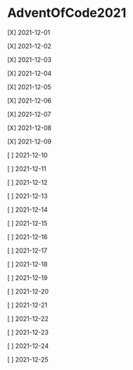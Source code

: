 # AdventOfCode2021

[X] 2021-12-01

[X] 2021-12-02

[X] 2021-12-03

[X] 2021-12-04

[X] 2021-12-05

[X] 2021-12-06

[X] 2021-12-07

[X] 2021-12-08

[X] 2021-12-09

[ ] 2021-12-10

[ ] 2021-12-11

[ ] 2021-12-12

[ ] 2021-12-13

[ ] 2021-12-14

[ ] 2021-12-15

[ ] 2021-12-16

[ ] 2021-12-17

[ ] 2021-12-18

[ ] 2021-12-19

[ ] 2021-12-20

[ ] 2021-12-21

[ ] 2021-12-22

[ ] 2021-12-23

[ ] 2021-12-24

[ ] 2021-12-25

